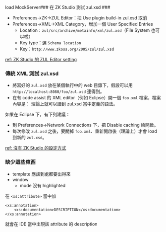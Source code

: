  load MockServer### 在 ZK Studio 測試 zul.xsd ###
* Preferences→ZK→ZUL Editor：把 Use plugin build-in zul.xsd 取消
* Preferences→XML→XML Category，增加一個 User Specified Entries
	* Location：`zul/src/archive/metainfo/xml/zul.xsd`（File System 也可以啦）
	* Key type：選 `Schema location`
	* Key：`http://www.zkoss.org/2005/zul/zul.xsd`

[ref: ZK Studio 的 ZUL Editor setting](http://books.zkoss.org/wiki/ZK_Studio_Essentials/Preferences_of_ZK_Studio/Global_Preferences#ZUL_Editor)

### 傳統 XML 測試 zul.xsd ###
* 將寫好的 `zul.xsd` 放在某個執行中的 web 目錄下，假設可以用 `http://localhost:8080/foo/zul.xsd` 連得到。
* 在有 code assist 的 XML editor（例如 Eclipse）開一個 `foo.xml` 檔案，檔案內容是：
	<zk xmlns="http://www.zkoss.org/2005/zul" xmlns:xsi="http://www.w3.org/2001/XMLSchema-instance" 
	 xsi:schemaLocation="http://www.zkoss.org/2005/zul http://localhost:8080/foo/zul.xsd ">
	</zk>
  理論上就可以讀到 zul.xsd 當中定義的語法。

如果在 Eclipse 下，有下列建議：
* 到 Preferences→Network Connections 下，把 Disable caching 給開啟。
* 每次修改 `zul.xsd` 之後，要關掉 `foo.xml`、重新開啟後（理論上）才會 load 到新的 `zul.xsd`。

[ref: 沒有 ZK Studio 的設定方式](http://books.zkoss.org/wiki/ZK_Installation_Guide/Setting_up_IDE/Eclipse_without_ZK_Studio)

### 缺少這些東西 ###
* template 應該到處都要出得來
* window
	* mode 沒有 highlighted
	
在 `<xs:attribute>` 當中加 

	<xs:annotation>
		<xs:documentation>DESCRIPTION</xs:documentation>
	</xs:annotation>

就會在 IDE 當中出現該 attribute 的 description